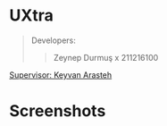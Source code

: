 # UXtra

>Developers:
>>Zeynep Durmuş x 211216100


[Supervisor: Keyvan Arasteh](https://github.com/keyvanarasteh)

# Screenshots